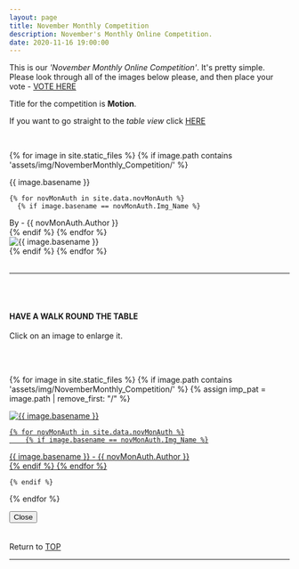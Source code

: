 ```yaml
---
layout: page
title: November Monthly Competition
description: November's Monthly Online Competition.
date: 2020-11-16 19:00:00
---
```



This is our _'November Monthly Online Competition'_. It's pretty simple. Please look through all of the images below please, and then place your vote - <a target="_blank" href="https://surveyhero.com/c/cbf27c29">VOTE HERE</a> 


<p>Title for the competition is <strong>Motion</strong>. </p> 

If you want to go straight to the *table view* click <a href="#tableView">HERE</a>

<!-- <br>
## !! VOTING IS NOW CLOSED !!
<br> -->

<br>

<!-- This loops through all the images in specified folder -->
{% for image in site.static_files %}
    {% if image.path contains 'assets/img/NovemberMonthly_Competition/' %}
<div class="Number">{{ image.basename }}</div>

<!-- This runs and checks if there is a matching author in the file -->
    {% for novMonAuth in site.data.novMonAuth %}
      {% if image.basename == novMonAuth.Img_Name %}
<div class="subName">By - {{ novMonAuth.Author }}</div>
      {% endif %}
    {% endfor %}


<div>
    <img class="col three Comp_Img" src="{{ site.baseurl }}{{ image.path }}" alt="{{ image.basename }}">
</div>
    {% endif %}
{% endfor %}



<br>
<br>

<hr id="tableView">

<br>
<br>

<div class="col three caption">
    <h4>HAVE A WALK ROUND THE TABLE </h4>
    <p>Click on an image to enlarge it.</p>    
</div>

<br>
<br>


<!-- MASONARY GRID -->
<div class="full-width">
	<div class="grid">

{% for image in site.static_files %}
    {% if image.path contains 'assets/img/NovemberMonthly_Competition/' %}
        {% assign imp_pat = image.path | remove_first: "/" %}
<div class="grid__item" data-size="1280x1280">  
    <a href="{{ site.baseurl }}{{ image.path }}" class="img-wrap" alt="{{ image.basename }}">
        <img src="{{ site.baseurl }}{{ image.path }}" alt="{{ image.basename }}" />

    {% for novMonAuth in site.data.novMonAuth %}
        {% if image.basename == novMonAuth.Img_Name %}
<div class="description description--grid">{{ image.basename }} - {{ novMonAuth.Author }}</div>
        {% endif %}
    {% endfor %}

</a>
</div>

    {% endif %}
{% endfor %}
	</div>

<!-- /grid -->
<div class="preview">
	<button class="action action--close"><i class="fa fa-times"></i><span class="text-hidden">Close</span></button>
	<div class="description description--preview"></div>
</div>
</div>
<!-- MASONARY GRID END -->

<br>
<br>

<div class="col three caption">
    Return to <a href="#top">TOP</a>
</div>

<hr>





